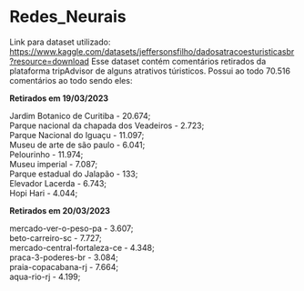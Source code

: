 # Redes_Neurais
Link para dataset utilizado: https://www.kaggle.com/datasets/jeffersonsfilho/dadosatracoesturisticasbr?resource=download
Esse dataset contém comentários retirados da plataforma tripAdvisor de alguns atrativos túristicos.
Possui ao todo 70.516 comentários ao todo sendo eles:

**Retirados em 19/03/2023**

Jardim Botanico de Curitiba - 20.674;<br>
Parque nacional da chapada dos Veadeiros - 2.723;<br>
Parque Nacional do Iguaçu - 11.097;<br>
Museu de arte de são paulo - 6.041;<br>
Pelourinho - 11.974;<br>
Museu imperial - 7.087;<br>
Parque estadual do Jalapão - 133;<br>
Elevador Lacerda - 6.743;<br>
Hopi Hari - 4.044;<br>

**Retirados em 20/03/2023**

mercado-ver-o-peso-pa - 3.607;<br>
beto-carreiro-sc - 7.727;<br>
mercado-central-fortaleza-ce - 4.348;<br>
praca-3-poderes-br - 3.084;<br>
praia-copacabana-rj - 7.664;<br>
aqua-rio-rj - 4.199;<br>
